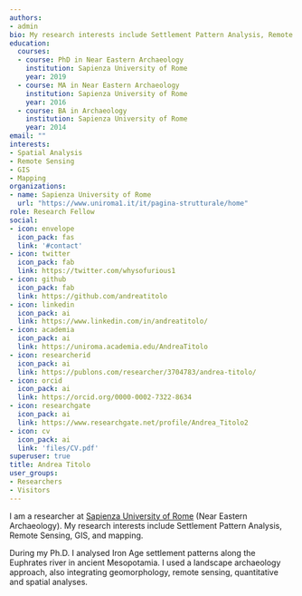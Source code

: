 ```yaml
---
authors:
- admin
bio: My research interests include Settlement Pattern Analysis, Remote Sensing, GIS, and mapping.
education:
  courses:
  - course: PhD in Near Eastern Archaeology
    institution: Sapienza University of Rome
    year: 2019
  - course: MA in Near Eastern Archaeology
    institution: Sapienza University of Rome
    year: 2016
  - course: BA in Archaeology
    institution: Sapienza University of Rome
    year: 2014
email: ""
interests:
- Spatial Analysis
- Remote Sensing
- GIS
- Mapping
organizations:
- name: Sapienza University of Rome
  url: "https://www.uniroma1.it/it/pagina-strutturale/home"
role: Research Fellow
social:
- icon: envelope
  icon_pack: fas
  link: '#contact'
- icon: twitter
  icon_pack: fab
  link: https://twitter.com/whysofurious1
- icon: github
  icon_pack: fab
  link: https://github.com/andreatitolo  
- icon: linkedin
  icon_pack: ai
  link: https://www.linkedin.com/in/andreatitolo/
- icon: academia
  icon_pack: ai
  link: https://uniroma.academia.edu/AndreaTitolo
- icon: researcherid
  icon_pack: ai
  link: https://publons.com/researcher/3704783/andrea-titolo/     
- icon: orcid
  icon_pack: ai
  link: https://orcid.org/0000-0002-7322-8634
- icon: researchgate
  icon_pack: ai
  link: https://www.researchgate.net/profile/Andrea_Titolo2  
- icon: cv
  icon_pack: ai
  link: 'files/CV.pdf'    
superuser: true
title: Andrea Titolo
user_groups:
- Researchers
- Visitors
---
```


I am a researcher at [Sapienza University of Rome](https://www.uniroma1.it/it/pagina-strutturale/home) (Near Eastern Archaeology). My research interests include Settlement Pattern Analysis, Remote Sensing, GIS, and mapping. 

During my Ph.D. I analysed Iron Age settlement patterns along the Euphrates river in ancient Mesopotamia. I used a landscape archaeology approach, also integrating geomorphology, remote sensing, quantitative and spatial analyses.

